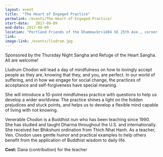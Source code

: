 ```yaml
---
layout: event
title:  "The Heart of Engaged Practice"
permalink: /events/The-Heart-of-Engaged-Practice/
start-date:   2017-09-09
end-date: 2017-09-09
location: "Portland Friends of the Dhamma<br>1404 SE 25th Ave., corner of SE Madison St. and 25th Ave.<br>Free parking at Rivermark Credit Union,<br>2537 SE Hawthorne Blvd."
link: 
image-link: /events/lludrum.jpg
---
```


Sponsored by the Thursday Night Sangha and Refuge of the Heart Sangha.
All are welcome!

Lludrum Chodon will lead a day of mindfulness on how to lovingly accept people as they are, knowing that they, and you, are perfect.  In our world of suffering, and in how we engage for social change, the practices of acceptance and self-forgiveness have special meaning.

She will introduce a 10-point mindfulness practice with questions to help us develop a wider worldview. The practice shines a light on the hidden prejudices and stuck points, and helps us to develop a flexible mind capable of living with not knowing.

Venerable Chodon is a Buddhist nun who has been teaching since 1990. She has studied and taught Dharma throughout the U.S. and internationally. She received her Bhikshuni ordination from Thich Nhat Hanh. As a teacher, Ven. Chodon uses gentle humor and practical examples to help others benefit from the application of Buddhist wisdom to daily life. 

<strong>Cost:</strong> Dana (contribution) for the teacher
